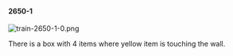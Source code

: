 #### 2650-1
![train-2650-1-0.png](https://github.com/lil-lab/nlvr/raw/master/nlvr/train/images/10/train-2650-1-0.png "train-2650-1-0.png")

There is a box with 4 items where yellow item is touching the wall.